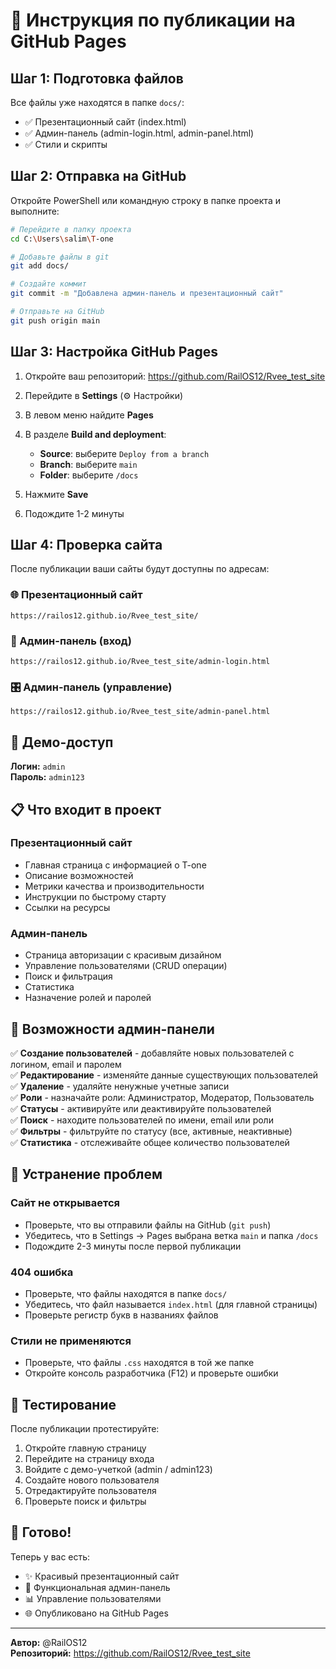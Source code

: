 # 🚀 Инструкция по публикации на GitHub Pages

## Шаг 1: Подготовка файлов

Все файлы уже находятся в папке `docs/`:
- ✅ Презентационный сайт (index.html)
- ✅ Админ-панель (admin-login.html, admin-panel.html)
- ✅ Стили и скрипты

## Шаг 2: Отправка на GitHub

Откройте PowerShell или командную строку в папке проекта и выполните:

```bash
# Перейдите в папку проекта
cd C:\Users\salim\T-one

# Добавьте файлы в git
git add docs/

# Создайте коммит
git commit -m "Добавлена админ-панель и презентационный сайт"

# Отправьте на GitHub
git push origin main
```

## Шаг 3: Настройка GitHub Pages

1. Откройте ваш репозиторий: https://github.com/RailOS12/Rvee_test_site

2. Перейдите в **Settings** (⚙️ Настройки)

3. В левом меню найдите **Pages**

4. В разделе **Build and deployment**:
   - **Source**: выберите `Deploy from a branch`
   - **Branch**: выберите `main`
   - **Folder**: выберите `/docs`

5. Нажмите **Save**

6. Подождите 1-2 минуты

## Шаг 4: Проверка сайта

После публикации ваши сайты будут доступны по адресам:

### 🌐 Презентационный сайт
```
https://railos12.github.io/Rvee_test_site/
```

### 🔐 Админ-панель (вход)
```
https://railos12.github.io/Rvee_test_site/admin-login.html
```

### 🎛️ Админ-панель (управление)
```
https://railos12.github.io/Rvee_test_site/admin-panel.html
```

## 🔑 Демо-доступ

**Логин:** `admin`  
**Пароль:** `admin123`

## 📋 Что входит в проект

### Презентационный сайт
- Главная страница с информацией о T-one
- Описание возможностей
- Метрики качества и производительности
- Инструкции по быстрому старту
- Ссылки на ресурсы

### Админ-панель
- Страница авторизации с красивым дизайном
- Управление пользователями (CRUD операции)
- Поиск и фильтрация
- Статистика
- Назначение ролей и паролей

## 🎨 Возможности админ-панели

✅ **Создание пользователей** - добавляйте новых пользователей с логином, email и паролем  
✅ **Редактирование** - изменяйте данные существующих пользователей  
✅ **Удаление** - удаляйте ненужные учетные записи  
✅ **Роли** - назначайте роли: Администратор, Модератор, Пользователь  
✅ **Статусы** - активируйте или деактивируйте пользователей  
✅ **Поиск** - находите пользователей по имени, email или роли  
✅ **Фильтры** - фильтруйте по статусу (все, активные, неактивные)  
✅ **Статистика** - отслеживайте общее количество пользователей  

## 🔧 Устранение проблем

### Сайт не открывается
- Проверьте, что вы отправили файлы на GitHub (`git push`)
- Убедитесь, что в Settings → Pages выбрана ветка `main` и папка `/docs`
- Подождите 2-3 минуты после первой публикации

### 404 ошибка
- Проверьте, что файлы находятся в папке `docs/`
- Убедитесь, что файл называется `index.html` (для главной страницы)
- Проверьте регистр букв в названиях файлов

### Стили не применяются
- Проверьте, что файлы `.css` находятся в той же папке
- Откройте консоль разработчика (F12) и проверьте ошибки

## 📱 Тестирование

После публикации протестируйте:
1. Откройте главную страницу
2. Перейдите на страницу входа
3. Войдите с демо-учеткой (admin / admin123)
4. Создайте нового пользователя
5. Отредактируйте пользователя
6. Проверьте поиск и фильтры

## 🎉 Готово!

Теперь у вас есть:
- ✨ Красивый презентационный сайт
- 🔐 Функциональная админ-панель
- 📊 Управление пользователями
- 🌐 Опубликовано на GitHub Pages

---

**Автор:** @RailOS12  
**Репозиторий:** https://github.com/RailOS12/Rvee_test_site
